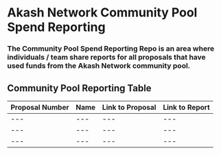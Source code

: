 

# Akash Network Community Pool Spend Reporting


### The Community Pool Spend Reporting Repo is an area where individuals / team share reports for all proposals that have used funds from the Akash Network community pool.


## Community Pool Reporting Table

| Proposal Number | Name | Link to Proposal | Link to Report
| --- | --- | --- | --- | 
| --- | --- | --- | --- | 
| --- | --- | --- | --- | 
| --- | --- | --- | --- | 
